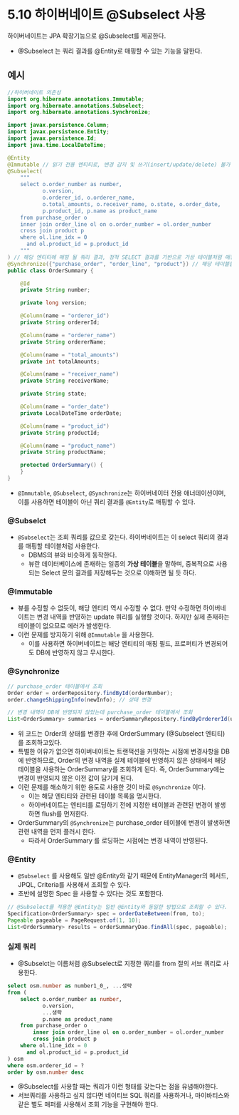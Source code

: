 # 5.10 하이버네이트 @Subselect 사용

하이버네이트는 JPA 확장기능으로 @Subselect를 제공한다.
- @Subselect 는 쿼리 결과를 @Entity로 매핑할 수 있는 기능을 말한다.

## 예시
```java
//하이버네이트 의존성
import org.hibernate.annotations.Immutable;
import org.hibernate.annotations.Subselect;
import org.hibernate.annotations.Synchronize;

import javax.persistence.Column;
import javax.persistence.Entity;
import javax.persistence.Id;
import java.time.LocalDateTime;

@Entity
@Immutable // 읽기 전용 엔티티로, 변경 감지 및 쓰기(insert/update/delete) 불가 (더티체킹 무시)
@Subselect(
    """
    select o.order_number as number,
           o.version,
           o.orderer_id, o.orderer_name,
           o.total_amounts, o.receiver_name, o.state, o.order_date,
           p.product_id, p.name as product_name
    from purchase_order o
    inner join order_line ol on o.order_number = ol.order_number
    cross join product p
    where ol.line_idx = 0
      and ol.product_id = p.product_id
    """
) // 해당 엔티티에 매핑 될 쿼리 결과, 정적 SELECT 결과를 기반으로 가상 테이블처럼 매핑됨 (읽기 전용 뷰)
@Synchronize({"purchase_order", "order_line", "product"}) // 해당 테이블들에 변경이 발생하면 이 엔티티의 결과를 가져오기 전에 먼저 flush 한다.
public class OrderSummary {

    @Id
    private String number;

    private long version;

    @Column(name = "orderer_id")
    private String ordererId;

    @Column(name = "orderer_name")
    private String ordererName;

    @Column(name = "total_amounts")
    private int totalAmounts;

    @Column(name = "receiver_name")
    private String receiverName;

    private String state;

    @Column(name = "order_date")
    private LocalDateTime orderDate;

    @Column(name = "product_id")
    private String productId;

    @Column(name = "product_name")
    private String productName;

    protected OrderSummary() {
    }
}

```

- `@Immutable`, `@Subselect`, `@Synchronize`는 하이버네이터 전용 애너테이션이며, 이를 사용하면 테이블이 아닌 쿼리 결과를 `@Entity`로 매핑할 수 있다.

### @Subselct

- `@Subselect`는 조회 쿼리를 값으로 갖는다. 하이버네이트는 이 select 쿼리의 결과를 매핑할 테이블처럼 사용한다.
    - DBMS의 뷰와 비슷하게 동작한다.
    - 뷰란 데이터베이스에 존재하는 일종의 **가상 테이블**을 말하며, 중복적으로 사용되는 Select 문의 결과를 저장해두는 것으로 이해하면 될 듯 하다.

### @Immutable

- 뷰를 수정할 수 없듯이, 해당 엔티티 역시 수정할 수 없다. 만약 수정하면 하이버네이트는 변경 내역을 반영하는 update 쿼리를 실행할 것이다. 하지만 실제 존재하는 테이블이 없으므로 에러가 발생한다.
- 이런 문제를 방지하기 위해 `@Immutable` 을 사용한다.
    - 이를 사용하면 하이버네이트는 해당 엔티티의 매핑 필드, 프로퍼티가 변경되어도 DB에 반영하지 않고 무시한다.

### @Synchronize
```java
// purchase_order 테이블에서 조회
Order order = orderRepository.findById(orderNumber);
order.changeShippingInfo(newInfo); // 상태 변경

// 변경 내역이 DB에 반영되지 않았는데 purchase_order 테이블에서 조회
List<OrderSummary> summaries = orderSummaryRepository.findByOrdererId(userId);
```

- 위 코드는 Order의 상태를 변경한 후에 OrderSummary (@Subselect 엔티티) 를 조회하고있다.
- 특별한 이유가 없으면 하이버네이트는 트랜잭션을 커밋하는 시점에 변경사항을 DB에 반영하므로, Order의 변경 내역을 실제 테이블에 반영하지 않은 상태에서 해당 테이블을 사용하는 OrderSummary를 조회하게 된다. 즉, OrderSummary에는 변경이 반영되지 않은 이전 값이 담기게 된다.
- 이런 문제를 해소하기 위한 용도로 사용한 것이 바로 `@Synchronize` 이다.
    - 이는 해당 엔티티와 관련된 테이블 목록을 명시한다.
    - 하이버네이트는 엔티티를 로딩하기 전에 지정한 테이블과 관련된 변경이 발생하면 flush를 먼저한다.
- OrderSummary의 `@Synchronize`는 purchase_order 테이블에 변경이 발생하면 관련 내역을 먼저 플러시 한다.
    - 따라서 OrderSummary 를 로딩하는 시점에는 변경 내역이 반영된다.


### @Entity

- `@Subselect` 를 사용해도 일반 @Entity와 같기 때문에 EntityManager의 메서드, JPQL, Criteria를 사용해서 조회할 수 있다.
- 초반에 설명한 Spec 을 사용할 수 있다는 것도 포함한다.

```java
// @Subselect를 적용한 @Entity는 일반 @Entity와 동일한 방법으로 조회할 수 있다.
Specification<OrderSummary> spec = orderDateBetween(from, to);
Pageable pageable = PageRequest.of(1, 10);
List<OrderSummary> results = orderSummaryDao.findAll(spec, pageable);
```

### 실제 쿼리

- @Subselct는 이름처럼 @Subselect로 지정한 쿼리를 from 절의 서브 쿼리로 사용한다.

```sql
select osm.number as number1_0_, ...생략
from (
    select o.order_number as number,
           o.version,
           ...생략
           p.name as product_name
    from purchase_order o
        inner join order_line ol on o.order_number = ol.order_number
        cross join product p
    where ol.line_idx = 0
      and ol.product_id = p.product_id
) osm
where osm.orderer_id = ?
order by osm.number desc

```

- @Subselect를 사용할 때는 쿼리가 이런 형태를 갖는다는 점을 유념해야한다.
- 서브쿼리를 사용하고 싶지 않다면 네이티브 SQL 쿼리를 사용하거나, 마이바티스와 같은 별도 매퍼를 사용해서 조회 기능을 구현해야 한다.